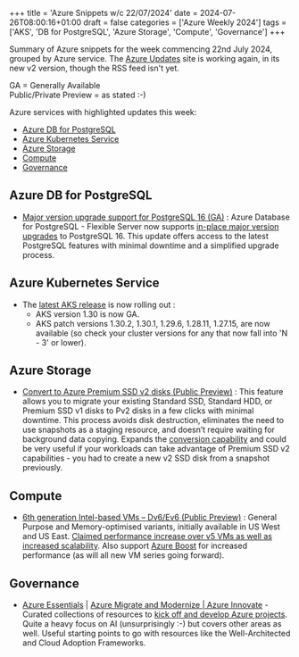 +++
title = 'Azure Snippets w/c 22/07/2024'
date = 2024-07-26T08:00:16+01:00
draft = false
categories = ['Azure Weekly 2024']
tags = ['AKS', 'DB for PostgreSQL', 'Azure Storage', 'Compute', 'Governance']
+++

Summary of Azure snippets for the week commencing 22nd July 2024, grouped by Azure service. The [Azure Updates](https://azure.microsoft.com/en-gb/updates/) site is working again, in its new v2 version, though the RSS feed isn't yet.

GA = Generally Available  
Public/Private Preview = as stated :-)

Azure services with highlighted updates this week:

- [Azure DB for PostgreSQL](#azure-db-for-postgresql)
- [Azure Kubernetes Service](#azure-kubernetes-service)
- [Azure Storage](#azure-storage)
- [Compute](#compute)
- [Governance](#governance)

## Azure DB for PostgreSQL

- [Major version upgrade support for PostgreSQL 16 (GA)](https://azure.microsoft.com/en-us/updates/v2/Major-version-upgrade-support-for-PostgreSQL16) : Azure Database for PostgreSQL - Flexible Server now supports [in-place major version upgrades](https://learn.microsoft.com/en-us/azure/postgresql/flexible-server/concepts-major-version-upgrade) to PostgreSQL 16. This update offers access to the latest PostgreSQL features with minimal downtime and a simplified upgrade process.

## Azure Kubernetes Service

- The [latest AKS release](https://github.com/Azure/AKS/releases/tag/2024-07-16) is now rolling out : 
    - AKS version 1.30 is now GA.
    - AKS patch versions 1.30.2, 1.30.1, 1.29.6, 1.28.11, 1.27.15, are now available (so check your cluster versions for any that now fall into 'N - 3' or lower).

## Azure Storage

- [Convert to Azure Premium SSD v2 disks (Public Preview)](https://azure.microsoft.com/en-us/updates/v2/convert-to-azure-premium-ssd-v2) : This feature allows you to migrate your existing Standard SSD, Standard HDD, or Premium SSD v1 disks to Pv2 disks in a few clicks with minimal downtime. This process avoids disk destruction, eliminates the need to use snapshots as a staging resource, and doesn’t require waiting for background data copying. Expands the [conversion capability](https://learn.microsoft.com/en-us/azure/virtual-machines/disks-convert-types?tabs=azure-powershell) and could be very useful if your workloads can take advantage of Premium SSD v2 capabilities - you had to create a new v2 SSD disk from a snapshot previously.

## Compute

- [6th generation Intel-based VMs – Dv6/Ev6 (Public Preview)](https://azure.microsoft.com/en-us/updates/v2/6th-generation-Intel-based-VMs-Dv6-Ev6) : General Purpose and Memory-optimised variants, initially available in US West and US East. [Claimed performance increase over v5 VMs as well as increased scalability](https://techcommunity.microsoft.com/t5/azure-compute-blog/announcing-preview-of-new-azure-dlsv6-dsv6-esv6-vms-with-new-cpu/ba-p/4192124). Also support [Azure Boost](https://learn.microsoft.com/en-gb/azure/azure-boost/overview) for increased performance (as will all new VM series going forward).

## Governance

- [Azure Essentials](https://azure.microsoft.com/en-us/solutions/azure-essentials) | [Azure Migrate and Modernize | Azure Innovate](https://azure.microsoft.com/en-us/solutions/migration/migrate-modernize-innovate) - Curated collections of resources to [kick off and develop Azure projects](https://techcommunity.microsoft.com/t5/azure-governance-and-management/mastering-your-cloud-journey-essentials-to-innovating-migrating/ba-p/4195533). Quite a heavy focus on AI (unsurprisingly :-) but covers other areas as well. Useful starting points to go with resources like the Well-Architected and Cloud Adoption Frameworks.